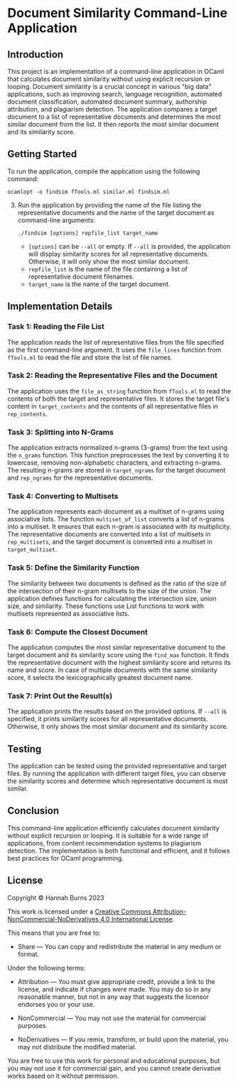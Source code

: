 # Document Similarity Command-Line Application

## Introduction

This project is an implementation of a command-line application in OCaml that calculates document similarity without using explicit recursion or looping. Document similarity is a crucial concept in various "big data" applications, such as improving search, language recognition, automated document classification, automated document summary, authorship attribution, and plagiarism detection. The application compares a target document to a list of representative documents and determines the most similar document from the list. It then reports the most similar document and its similarity score.

## Getting Started

To run the application, compile the application using the following command:

   ```
   ocamlopt -o findsim fTools.ml similar.ml findsim.ml
   ```

3. Run the application by providing the name of the file listing the representative documents and the name of the target document as command-line arguments:

   ```
   ./findsim [options] repfile_list target_name
   ```

   - `[options]` can be `--all` or empty. If `--all` is provided, the application will display similarity scores for all representative documents. Otherwise, it will only show the most similar document.
   - `repfile_list` is the name of the file containing a list of representative document filenames.
   - `target_name` is the name of the target document.

## Implementation Details

### Task 1: Reading the File List

The application reads the list of representative files from the file specified as the first command-line argument. It uses the `file_lines` function from `fTools.ml` to read the file and store the list of file names.

### Task 2: Reading the Representative Files and the Document

The application uses the `file_as_string` function from `fTools.ml` to read the contents of both the target and representative files. It stores the target file's content in `target_contents` and the contents of all representative files in `rep_contents`.

### Task 3: Splitting into N-Grams

The application extracts normalized n-grams (3-grams) from the text using the `n_grams` function. This function preprocesses the text by converting it to lowercase, removing non-alphabetic characters, and extracting n-grams. The resulting n-grams are stored in `target_ngrams` for the target document and `rep_ngrams` for the representative documents.

### Task 4: Converting to Multisets

The application represents each document as a multiset of n-grams using associative lists. The function `multiset_of_list` converts a list of n-grams into a multiset. It ensures that each n-gram is associated with its multiplicity. The representative documents are converted into a list of multisets in `rep_multisets`, and the target document is converted into a multiset in `target_multiset`.

### Task 5: Define the Similarity Function

The similarity between two documents is defined as the ratio of the size of the intersection of their n-gram multisets to the size of the union. The application defines functions for calculating the intersection size, union size, and similarity. These functions use List functions to work with multisets represented as associative lists.

### Task 6: Compute the Closest Document

The application computes the most similar representative document to the target document and its similarity score using the `find_max` function. It finds the representative document with the highest similarity score and returns its name and score. In case of multiple documents with the same similarity score, it selects the lexicographically greatest document name.

### Task 7: Print Out the Result(s)

The application prints the results based on the provided options. If `--all` is specified, it prints similarity scores for all representative documents. Otherwise, it only shows the most similar document and its similarity score.

## Testing

The application can be tested using the provided representative and target files. By running the application with different target files, you can observe the similarity scores and determine which representative document is most similar.

## Conclusion

This command-line application efficiently calculates document similarity without explicit recursion or looping. It is suitable for a wide range of applications, from content recommendation systems to plagiarism detection. The implementation is both functional and efficient, and it follows best practices for OCaml programming.

## License

Copyright © Hannah Burns 2023

This work is licensed under a [Creative Commons Attribution-NonCommercial-NoDerivatives 4.0 International License](https://creativecommons.org/licenses/by-nc-nd/4.0/).

This means that you are free to:

- Share — You can copy and redistribute the material in any medium or format.

Under the following terms:

- Attribution — You must give appropriate credit, provide a link to the license, and indicate if changes were made. You may do so in any reasonable manner, but not in any way that suggests the licensor endorses you or your use.

- NonCommercial — You may not use the material for commercial purposes.

- NoDerivatives — If you remix, transform, or build upon the material, you may not distribute the modified material.

You are free to use this work for personal and educational purposes, but you may not use it for commercial gain, and you cannot create derivative works based on it without permission.

